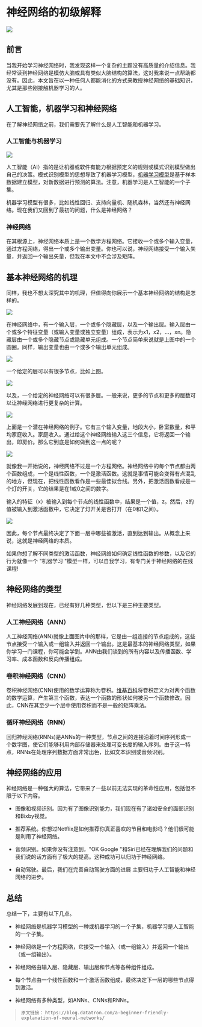 # 神经网络的初级解释

![](../img/NeuralNetwork.png)


## 前言
当我开始学习神经网络时，我发现这样一个复杂的主题没有高质量的介绍信息。我经常读到神经网络是模仿大脑或具有类似大脑结构的算法，这对我来说一点帮助都没有。因此，本文旨在以一种任何人都能消化的方式来教授神经网络的基础知识，尤其是那些刚接触机器学习的人。

## 人工智能，机器学习和神经网络
在了解神经网络之前，我们需要先了解什么是人工智能和机器学习。

### 人工智能与机器学习

![](../img/人工智能与机器学习.png)

人工智能（AI）指的是让机器或软件有能力根据预定义的规则或模式识别模型做出自己的决策。模式识别模型的思想导致了机器学习模型，[机器学习模型](https://blog.datatron.com/all-machine-learning-models-explained-in-6-minutes/)是基于样本数据建立模型，对新数据进行预测的算法。注意，机器学习是人工智能的一个子集。

机器学习模型有很多，比如线性回归、支持向量机、随机森林，当然还有神经网络。现在我们又回到了最初的问题，什么是神经网络？

### 神经网络

在其根源上，神经网络本质上是一个数学方程网络。它接收一个或多个输入变量，通过方程网络，得出一个或多个输出变量。你也可以说，神经网络接受一个输入矢量，并返回一个输出矢量，但我在本文中不会涉及矩阵。

## 基本神经网络的机理

同样，我也不想太深究其中的机理，但值得向你展示一个基本神经网络的结构是怎样的。

![](../img/基本神经网络1.png)

在神经网络中，有一个输入层，一个或多个隐藏层，以及一个输出层。输入层由一个或多个特征变量（或输入变量或独立变量）组成，表示为x1，x2，...，xn。隐藏层由一个或多个隐藏节点或隐藏单元组成。一个节点简单来说就是上图中的一个圆圈。同样，输出变量也由一个或多个输出单元组成。

![](../img/基本神经网络2.png)

一个给定的层可以有很多节点，比如上图。

![](../img/基本神经网络3.png)

以及，一个给定的神经网络可以有很多层。一般来说，更多的节点和更多的层数可以让神经网络进行更复杂的计算。

![](../img/基本神经网络4.png)

上面是一个潜在神经网络的例子。它有三个输入变量，地段大小，卧室数量，和平均家庭收入。家庭收入。通过给这个神经网络输入这三个信息，它将返回一个输出，即房价。那么它到底是如何做到这一点的呢？

![](../img/基本神经网络5.png)

就像我一开始说的，神经网络不过是一个方程网络。神经网络中的每个节点都由两个函数组成，一个是线性函数，一个是激活函数。这就是事情可能会变得有点混乱的地方，但现在，把线性函数看作是一些最佳拟合线。另外，把激活函数看成是一个灯的开关，它的结果是在1或0之间的数字。

输入的特征（x）被输入到每个节点的线性函数中，结果是一个值，z。然后，z的值被输入到激活函数中，它决定了灯开关是否打开（在0和1之间）。

![](../img/基本神经网络6.png)

因此，每个节点最终决定了下面一层中哪些被激活，直到达到输出。从概念上来说，这就是神经网络的本质。

如果你想了解不同类型的激活函数，神经网络如何确定线性函数的参数，以及它的行为就像一个 "机器学习 "模型一样，可以自我学习，有专门关于神经网络的在线课程!

## 神经网络的类型

神经网络发展到现在，已经有好几种类型，但以下是三种主要类型。

### 人工神经网络（ANN）

人工神经网络(ANN)就像上面图片中的那样，它是由一组连接的节点组成的，这些节点接受一个输入或一组输入并返回一个输出。这是最基本的神经网络类型，如果你学习一门课程，你可能会学到。ANN由我们谈到的所有内容以及传播函数、学习率、成本函数和反向传播组成。

### 卷积神经网络（CNN）

卷积神经网络(CNN)使用的数学运算称为卷积。[维基百科](https://en.wikipedia.org/wiki/Convolution)将卷积定义为对两个函数的数学运算，产生第三个函数，表达一个函数的形状如何被另一个函数修改。因此，CNN在其至少一个层中使用卷积而不是一般的矩阵乘法。

### 循环神经网络（RNN）

回归神经网络(RNNs)是ANNs的一种类型，节点之间的连接沿着时间序列形成一个数字图，使它们能够利用内部存储器来处理可变长度的输入序列。由于这一特点，RNNs在处理序列数据方面非常出色，比如文本识别或音频识别。

## 神经网络的应用

神经网络是一种强大的算法，它带来了一些以前无法实现的革命性应用，包括但不限于以下内容。

- 图像和视频识别。因为有了图像识别能力，我们现在有了诸如安全的面部识别和Bixby视觉。

- 推荐系统。你想过Netflix是如何推荐你真正喜欢的节目和电影吗？他们很可能是利用了神经网络。

- 音频识别。如果你没有注意到，"OK Google "和Siri已经在理解我们的问题和我们说的话方面有了极大的提高。这种成功可以归功于神经网络。

- 自动驾驶。最后，我们在完善自动驾驶方面的进展 主要归功于人工智能和神经网络的进步。

## 总结

总结一下，主要有以下几点。

- 神经网络是机器学习模型的一种或机器学习的一个子集，机器学习是人工智能的一个子集。

- 神经网络是一个方程网络，它接受一个输入（或一组输入）并返回一个输出（或一组输出）。

- 神经网络由输入层、隐藏层、输出层和节点等各种组件组成。

- 每个节点由一个线性函数和一个激活函数组成，最终决定下一层的哪些节点得到激活。

- 神经网络有多种类型，如ANNs、CNNs和RNNs。

> `原文链接：`
> `https://blog.datatron.com/a-beginner-friendly-explanation-of-neural-networks/`
